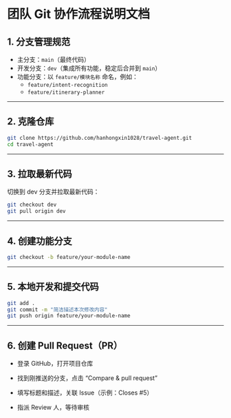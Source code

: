 # 团队 Git 协作流程说明文档

## 1. 分支管理规范

- 主分支：`main`（最终代码）
- 开发分支：`dev`（集成所有功能，稳定后合并到 `main`）
- 功能分支：以 `feature/模块名称` 命名，例如：
  - `feature/intent-recognition`
  - `feature/itinerary-planner`

---

## 2. 克隆仓库
```bash
git clone https://github.com/hanhongxin1028/travel-agent.git
cd travel-agent
```
---

## 3. 拉取最新代码
切换到 dev 分支并拉取最新代码：
```bash
git checkout dev
git pull origin dev
```
---

## 4. 创建功能分支
```bash
git checkout -b feature/your-module-name
```
---

## 5. 本地开发和提交代码
```bash
git add .
git commit -m "简洁描述本次修改内容"
git push origin feature/your-module-name
```
---

## 6. 创建 Pull Request（PR）
* 登录 GitHub，打开项目仓库

* 找到刚推送的分支，点击 “Compare & pull request”

* 填写标题和描述，关联 Issue（示例：Closes #5）

* 指派 Review 人，等待审核

